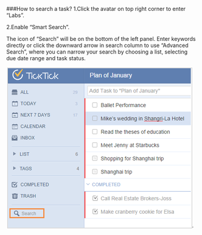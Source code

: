###How to search a task?
1.Click the avatar on top right corner to enter “Labs”.

2.Enable “Smart Search”.

The icon of “Search” will be on the bottom of the left panel. Enter keywords directly or click the downward arrow in search column to use “Advanced Search”, where you can narrow your search by choosing a list, selecting due date range and task status.

![](../images/image1.10.1W.png)

